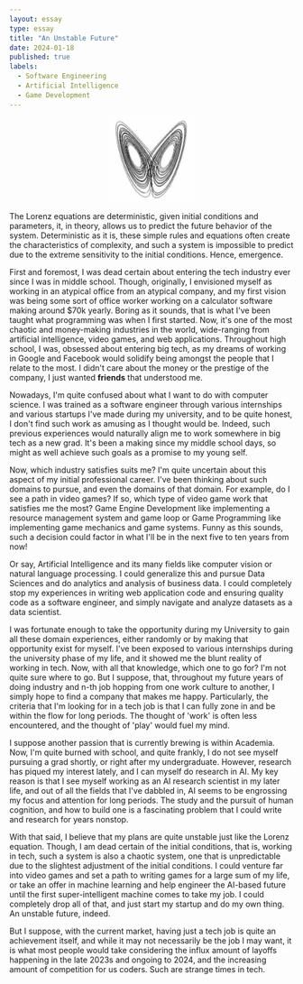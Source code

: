 ```yaml
---
layout: essay
type: essay
title: "An Unstable Future"
date: 2024-01-18
published: true
labels:
  - Software Engineering
  - Artificial Intelligence
  - Game Development
---
```


<div style="text-align: center;">
    <img src="../img/an-unstable-future/chaos-bw.jpg" alt="An metaphor to chaos theory" style="width:30%; height:30%;">
</div>


The Lorenz equations are deterministic, given initial conditions and parameters, it, in theory, allows us to predict the future behavior of the system. Deterministic as it is, these simple rules and equations often create the characteristics of complexity, and such a system is impossible to predict due to the extreme sensitivity to the initial conditions. Hence, emergence.

First and foremost, I was dead certain about entering the tech industry ever since I was in middle school. Though, originally, I envisioned myself as working in an atypical office from an atypical company, and my first vision was being some sort of office worker working on a calculator software making around $70k yearly. Boring as it sounds, that is what I've been taught what programming was when I first started. Now, it's one of the most chaotic and money-making industries in the world, wide-ranging from artificial intelligence, video games, and web applications. Throughout high school, I was, obsessed about entering big tech, as my dreams of working in Google and Facebook would solidify being amongst the people that I relate to the most. I didn't care about the money or the prestige of the company, I just wanted **friends** that understood me.

Nowadays, I'm quite confused about what I want to do with computer science. I was trained as a software engineer through various internships and various startups I've made during my university, and to be quite honest, I don't find such work as amusing as I thought would be. Indeed, such previous experiences would naturally align me to work somewhere in big tech as a new grad. It's been a making since my middle school days, so might as well achieve such goals as a promise to my young self.

Now, which industry satisfies suits me? I'm quite uncertain about this aspect of my initial professional career. I've been thinking about such domains to pursue, and even the domains of that domain. For example, do I see a path in video games? If so, which type of video game work that satisfies me the most? Game Engine Development like implementing a resource management system and game loop or Game Programming like implementing game mechanics and game systems. Funny as this sounds, such a decision could factor in what I'll be in the next five to ten years from now!

Or say, Artificial Intelligence and its many fields like computer vision or natural language processing. I could generalize this and pursue Data Sciences and do analytics and analysis of business data. I could completely stop my experiences in writing web application code and ensuring quality code as a software engineer, and simply navigate and analyze datasets as a data scientist.

I was fortunate enough to take the opportunity during my University to gain all these domain experiences, either randomly or by making that opportunity exist for myself. I've been exposed to various internships during the university phase of my life, and it showed me the blunt reality of working in tech. Now, with all that knowledge, which one to go for? I'm not quite sure where to go. But I suppose, that, throughout my future years of doing industry and n-th job hopping from one work culture to another, I simply hope to find a company that makes me happy. Particularly, the criteria that I'm looking for in a tech job is that I can fully zone in and be within the flow for long periods. The thought of 'work' is often less encountered, and the thought of 'play' would fuel my mind.

I suppose another passion that is currently brewing is within Academia. Now, I'm quite burned with school, and quite frankly, I do not see myself pursuing a grad shortly, or right after my undergraduate. However, research has piqued my interest lately, and I can myself do research in AI. My key reason is that I see myself working as an AI research scientist in my later life, and out of all the fields that I've dabbled in, AI seems to be engrossing my focus and attention for long periods. The study and the pursuit of human cognition, and how to build one is a fascinating problem that I could write and research for years nonstop.

With that said, I believe that my plans are quite unstable just like the Lorenz equation. Though, I am dead certain of the initial conditions, that is, working in tech, such a system is also a chaotic system, one that is unpredictable due to the slightest adjustment of the initial conditions. I could venture far into video games and set a path to writing games for a large sum of my life, or take an offer in machine learning and help engineer the AI-based future until the first super-intelligent machine comes to take my job. I could completely drop all of that, and just start my startup and do my own thing. An unstable future, indeed.


But I suppose, with the current market, having just a tech job is quite an achievement itself, and while it may not necessarily be the job I may want, it is what most people would take considering the influx amount of layoffs happening in the late 2023s and ongoing to 2024, and the increasing amount of competition for us coders. Such are strange times in tech.
